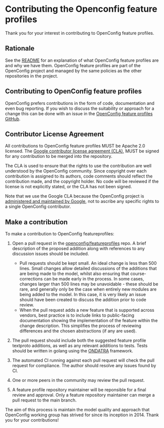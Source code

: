 # Contributing the Openconfig feature profiles

Thank you for your interest in contributing to OpenConfig feature profiles.  

## Rationale
See the [README](README.md) for an explanation of what OpenConfig feature 
profiles are and why we have them. OpenConfig feature profiles are part 
of the OpenConfig project and managed by the same policies as the other 
repositories in the project.

## Contributing to OpenConfig feature profiles

OpenConfig prefers contributions in the form of code, documentation and
even bug reporting. If you wish to discuss the suitability or approach 
for a change this can be done with an issue in the 
[OpenConfig feature profiles GitHub](https://github.com/openconfig/featureprofiles/issues). 

## Contributor License Agreement
All contributions to OpenConfig feature profiles MUST be Apache 2.0 licensed. 
The [Google contributor license agreement (CLA)](https://cla.developers.google.com/), 
MUST be signed for any contribution to be merged into the repository. 

The CLA is used to ensure that the rights to use the contribution are well
understood by the OpenConfig community. Since copyright over each contribution
is assigned to its authors, code comments should reflect the contribution 
made, and the copyright holder. No code will be reviewed if the license is
not explicitly stated, or the CLA has not been signed.

Note that we use the Google CLA because the OpenConfig project is [administered
and maintained by Google](https://opensource.google.com/docs/cla/#why), not to
ascribe any specific rights to a single OpenConfig contributor.

## Make a contribution
To make a contribution to OpenConfig featureprofiles:

1. Open a pull request in the
 [openconfig/featureprofiles](https://github.com/openconfig/featureprofiles) 
 repo. A brief description of the proposed addition along with references to 
 any discussion issues should be included.
    * Pull requests should be kept small. An ideal change is less than 500 lines. 
     Small changes allow detailed discussions of the additions that are
     being made to the model, whilst also ensuring that course-corrections can be
     made early in the process. In some cases, changes larger than 500 lines may
     be unavoidable - these should be rare, and generally only be the case when
     entirely new modules are being added to the model. In this case, it is very
     likely an issue should have been created to discuss the addition prior to
     code review.
    * When the pull request adds a new feature that is supported across vendors,
     best practice is to include links to public-facing documentation showing
     the implementation of the feature within the change description. This
     simplifies the process of reviewing differences and the chosen abstractions
     (if any are used).

1. The pull request should include both the suggested feature profile textproto 
 additions, as well as any relevant additions to tests. Tests should be written
 in golang using the [ONDATRA](https://github.com/openconfig/ondatra) framework.

1. The automated CI running against each pull request will check the pull
 request for compliance.  The author should resolve any issues found by CI.

1. One or more peers in the community may review the pull request.   

1. A feature profile repository maintainer will be reponsible for a final review
and approval.  Only a feature repository maintainer can merge a pull request to 
the main branch.
  
The aim of this process is maintain the model quality and approach that OpenConfig 
working group has strived for since its inception in 2014. Thank you for your contributions!
